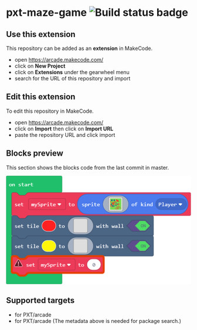 # pxt-maze-game ![Build status badge](https://github.com/avedag/pxt-maze-game/workflows/MakeCode/badge.svg)



## Use this extension

This repository can be added as an **extension** in MakeCode.

* open https://arcade.makecode.com/
* click on **New Project**
* click on **Extensions** under the gearwheel menu
* search for the URL of this repository and import

## Edit this extension

To edit this repository in MakeCode.

* open https://arcade.makecode.com/
* click on **Import** then click on **Import URL**
* paste the repository URL and click import

## Blocks preview

This section shows the blocks code from the last commit in master.

![A rendered view of the blocks](https://github.com/avedag/pxt-maze-game/raw/master/.makecode/blocks.png)

## Supported targets

* for PXT/arcade
* for PXT/arcade
(The metadata above is needed for package search.)

